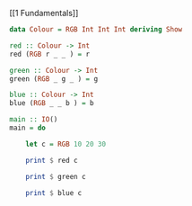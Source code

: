 [[1 Fundamentals]]

```haskell
data Colour = RGB Int Int Int deriving Show

red :: Colour -> Int
red (RGB r _ _ ) = r

green :: Colour -> Int
green (RGB _ g _ ) = g

blue :: Colour -> Int
blue (RGB _ _ b ) = b

main :: IO()
main = do

    let c = RGB 10 20 30

    print $ red c

    print $ green c

    print $ blue c


```

















